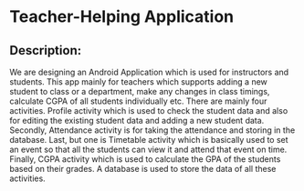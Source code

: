# Teacher-Helping Application
## Description: 
We are designing an Android Application which is used for instructors and students. This app mainly for teachers which supports adding a new student to class or a department, make any changes in class timings, calculate CGPA of all students individually etc. There are mainly four activities. Profile activity which is used to check the student data and also for editing the existing student data and adding a new student data. Secondly, Attendance activity is for taking the attendance and storing in the database. Last, but one is Timetable activity which is basically used to set an event so that all the students can view it and attend that event on time. Finally, CGPA activity which is used to calculate the GPA of the students based on their grades. A database is used to store the data of all these activities.
